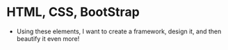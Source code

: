 # HTML, CSS, BootStrap
- Using these elements, I want to create a framework, design it, and then beautify it even more!
